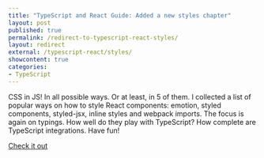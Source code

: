 ```yaml
---
title: "TypeScript and React Guide: Added a new styles chapter"
layout: post
published: true
permalink: /redirect-to-typescript-react-styles/
layout: redirect
external: /typescript-react/styles/
showcontent: true
categories:
- TypeScript
---
```


CSS in JS! In all possible ways. Or at least, in 5 of them. I collected a list of popular ways
on how to style React components: emotion, styled components, styled-jsx, inline styles and webpack
imports. The focus is again on typings. How well do they play with TypeScript? How complete are
TypeScript integrations. Have fun!

<a class="read-more" href="/typescript-react/styles/">Check it out</a>
